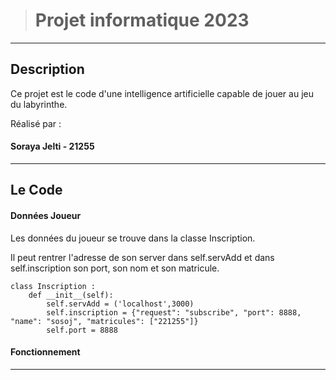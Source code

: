 
> # Projet informatique 2023
  
---

## Description

Ce projet est le code d'une intelligence artificielle capable de jouer au jeu du labyrinthe.

Réalisé par :

#### Soraya Jelti - 21255


---

## Le Code

#### Données Joueur
Les données du joueur se trouve dans la classe Inscription. 

Il peut rentrer l'adresse de son server dans self.servAdd et dans self.inscription son port, son nom et son matricule.

    class Inscription :
        def __init__(self):
            self.servAdd = ('localhost',3000)
            self.inscription = {"request": "subscribe", "port": 8888, "name": "sosoj", "matricules": ["221255"]}
            self.port = 8888



#### Fonctionnement

---

